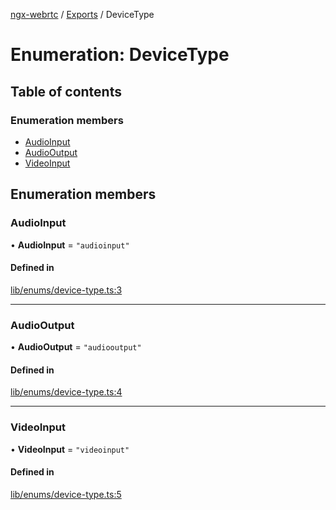 [ngx-webrtc](https://github.com/lotterfriends/ngx-webrtc/tree/main/libs/ngx-webrtc/docs/README.md) / [Exports](https://github.com/lotterfriends/ngx-webrtc/tree/main/libs/ngx-webrtc/docs/modules.md) / DeviceType

# Enumeration: DeviceType

## Table of contents

### Enumeration members

- [AudioInput](https://github.com/lotterfriends/ngx-webrtc/tree/main/libs/ngx-webrtc/docs/enums/DeviceType.md#audioinput)
- [AudioOutput](https://github.com/lotterfriends/ngx-webrtc/tree/main/libs/ngx-webrtc/docs/enums/DeviceType.md#audiooutput)
- [VideoInput](https://github.com/lotterfriends/ngx-webrtc/tree/main/libs/ngx-webrtc/docs/enums/DeviceType.md#videoinput)

## Enumeration members

### AudioInput

• **AudioInput** = `"audioinput"`

#### Defined in

[lib/enums/device-type.ts:3](https://github.com/lotterfriends/video-chat/blob/1e50ece/libs/ngx-webrtc/src/lib/enums/device-type.ts#L3)

___

### AudioOutput

• **AudioOutput** = `"audiooutput"`

#### Defined in

[lib/enums/device-type.ts:4](https://github.com/lotterfriends/video-chat/blob/1e50ece/libs/ngx-webrtc/src/lib/enums/device-type.ts#L4)

___

### VideoInput

• **VideoInput** = `"videoinput"`

#### Defined in

[lib/enums/device-type.ts:5](https://github.com/lotterfriends/video-chat/blob/1e50ece/libs/ngx-webrtc/src/lib/enums/device-type.ts#L5)
